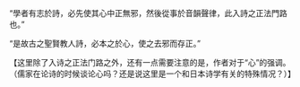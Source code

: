 “學者有志於詩，必先使其心中正無邪，然後從事於音韻聲律，此入詩之正法門路也。”

“是故古之聖賢教人詩，必本之於心，使之去邪而存正。”

【这里除了入诗之正法门路之外，还有一点需要注意的是，作者对于“心”的强调。（儒家在论诗的时候谈论心吗？还是说这里是一个和日本诗学有关的特殊情况？）】